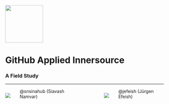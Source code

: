 
<img width="120px" src="images/octo-white.png">

# GitHub Applied Innersource

### A Field Study

---

<div style="display: flex; align-items: center; justify-content: center">
<div><img src="/images/snsinahub.png" /></div>
<div style="padding:0px 100px 10px 30px">@snsinahub (Siavash Namvar)</div>

<div><img src="/images/jefeish.png" /></div>
<div style="padding:0px 10px 10px 30px">@jefeish (Jürgen Efeish)</div>
</div>
